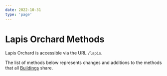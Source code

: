 ```yaml
---
date: 2022-10-31
type: 'page'
---
```


# Lapis Orchard Methods

Lapis Orchard is accessible via the URL `/lapis`.

The list of methods below represents changes and additions to the methods that all [Buildings](/api/Buildings) share.
